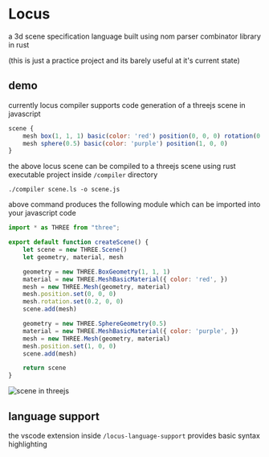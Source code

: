 # Locus

a 3d scene specification language built using nom parser combinator library in rust

(this is just a practice project and its barely useful at it's current state)

## demo

currently locus compiler supports code generation of a threejs scene in javascript

```js
scene {
    mesh box(1, 1, 1) basic(color: 'red') position(0, 0, 0) rotation(0.2, 0, 0)
    mesh sphere(0.5) basic(color: 'purple') position(1, 0, 0)
}
```

the above locus scene can be compiled to a threejs scene using rust executable project inside `/compiler` directory

```
./compiler scene.ls -o scene.js
```

above command produces the following module which can be imported into your javascript code

```js
import * as THREE from "three";

export default function createScene() {
    let scene = new THREE.Scene()
    let geometry, material, mesh

    geometry = new THREE.BoxGeometry(1, 1, 1)
    material = new THREE.MeshBasicMaterial({ color: 'red', })
    mesh = new THREE.Mesh(geometry, material)
    mesh.position.set(0, 0, 0)
    mesh.rotation.set(0.2, 0, 0)
    scene.add(mesh)

    geometry = new THREE.SphereGeometry(0.5)
    material = new THREE.MeshBasicMaterial({ color: 'purple', })
    mesh = new THREE.Mesh(geometry, material)
    mesh.position.set(1, 0, 0)
    scene.add(mesh)

    return scene
}

```

![scene in threejs](https://i.imgur.com/M19KHwL.png)

## language support

the vscode extension inside `/locus-language-support` provides basic syntax highlighting